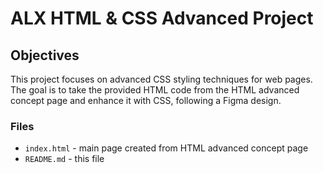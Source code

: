 # ALX HTML & CSS Advanced Project

## Objectives
This project focuses on advanced CSS styling techniques for web pages. 
The goal is to take the provided HTML code from the HTML advanced concept page and enhance it with CSS, following a Figma design.

### Files
- `index.html` - main page created from HTML advanced concept page
- `README.md` - this file

